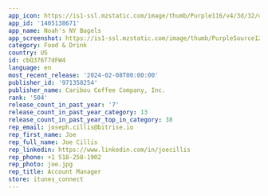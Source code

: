 ```yaml
---
app_icon: https://is1-ssl.mzstatic.com/image/thumb/Purple116/v4/3d/32/d6/3d32d6f3-edf4-69f6-ef6f-ba00b00e3675/AppIcon-0-0-1x_U007emarketing-0-5-0-85-220.png/1024x1024bb.png
app_id: '1405138671'
app_name: Noah's NY Bagels
app_screenshot: https://is1-ssl.mzstatic.com/image/thumb/PurpleSource126/v4/4d/01/6a/4d016aa6-639d-b884-bc2e-36cc2de33dc3/41ec9141-a390-4499-a3c0-0b44b8c5e0da_2110-5136_NNYB_App_images_-_Apple_6.5_.jpg/1242x2688bb.png
category: Food & Drink
country: US
id: cbQ376T7dFW4
language: en
most_recent_release: '2024-02-08T00:00:00'
publisher_id: '971358254'
publisher_name: Caribou Coffee Company, Inc.
rank: '504'
release_count_in_past_year: '7'
release_count_in_past_year_category: 13
release_count_in_past_year_top_in_category: 38
rep_email: joseph.cillis@bitrise.io
rep_first_name: Joe
rep_full_name: Joe Cillis
rep_linkedin: https://www.linkedin.com/in/joecillis
rep_phone: +1 518-258-1902
rep_photo: joe.jpg
rep_title: Account Manager
store: itunes_connect
---
```

